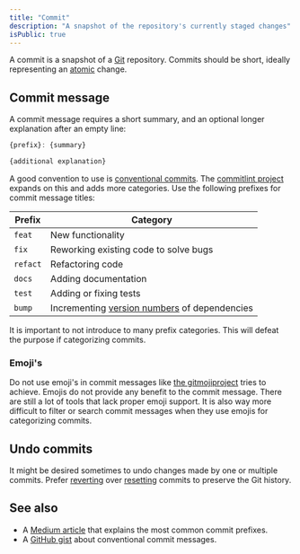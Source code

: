 ```yaml
---
title: "Commit"
description: "A snapshot of the repository's currently staged changes"
isPublic: true
---
```


A commit is a snapshot of a [Git](git) repository. Commits should be short,
ideally representing an [atomic](atomic) change.

## Commit message

A commit message requires a short summary, and an optional longer explanation
after an empty line:

```js
{prefix}: {summary}

{additional explanation}
```

A good convention to use is [conventional commits](https://www.conventionalcommits.org).
The [commitlint project](https://github.com/conventional-changelog/commitlint)
expands on this and adds more categories. Use the following prefixes for commit
message titles:

| Prefix   | Category                                                            |
|----------|---------------------------------------------------------------------|
| `feat`   | New functionality                                                   |
| `fix`    | Reworking existing code to solve bugs                               |
| `refact` | Refactoring code                                                    |
| `docs`   | Adding documentation                                                |
| `test`   | Adding or fixing tests                                              |
| `bump`   | Incrementing [version numbers](semantic-versioning) of dependencies |

It is important to not introduce to many prefix categories. This will defeat the
purpose if categorizing commits.

### Emoji's

Do not use emoji's in commit messages like
[the gitmojiproject](https://gitmoji.dev/) tries to achieve. Emojis do not
provide any benefit to the commit message. There are still a lot of tools that
lack proper emoji support. It is also way more difficult to filter or search
commit messages when they use emojis for categorizing commits.

## Undo commits

It might be desired sometimes to undo changes made by one or multiple commits.
Prefer [reverting](revert) over [resetting](reset) commits to preserve the Git
history.

## See also
* A [Medium article](https://medium.com/neudesic-innovation/conventional-commits-a-better-way-78d6785c2e08)
  that explains the most common commit prefixes.
* A [GitHub gist](https://gist.github.com/qoomon/5dfcdf8eec66a051ecd85625518cfd13)
  about conventional commit messages.
